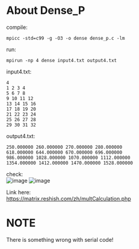 # About Dense_P
compile:  
```
mpicc -std=c99 -g -O3 -o dense dense_p.c -lm
```
run:  
```
mpirun -np 4 dense input4.txt output4.txt
```
input4.txt:  
```
4
1 2 3 4
5 6 7 8
9 10 11 12
13 14 15 16
17 18 19 20
21 22 23 24
25 26 27 28
29 30 31 32
```
output4.txt:  
```
250.000000 260.000000 270.000000 280.000000 
618.000000 644.000000 670.000000 696.000000 
986.000000 1028.000000 1070.000000 1112.000000 
1354.000000 1412.000000 1470.000000 1528.000000 
```
check:  
![image](https://user-images.githubusercontent.com/65893273/116759097-1f074400-aa44-11eb-81bb-b326712d3288.png)
![image](https://user-images.githubusercontent.com/65893273/116759078-0a2ab080-aa44-11eb-815c-d90fd8332dcf.png)

Link here:  
https://matrix.reshish.com/zh/multCalculation.php

# NOTE
There is something wrong with serial code!
